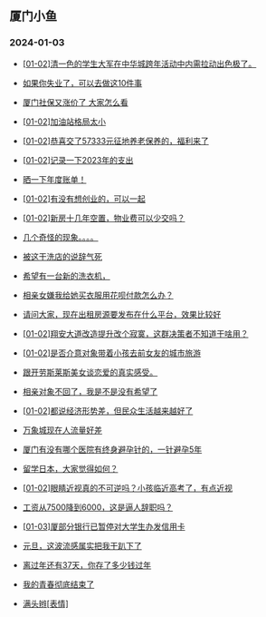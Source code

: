## 厦门小鱼 
### 2024-01-03

+ [[01-02]清一色的学生大军在中华城跨年活动中内需拉动出色极了。](http://bbs.xmfish.com/read-htm-tid-18129195.html)

+ [如果你失业了，可以去做这10件事](http://bbs.xmfish.com/read-htm-tid-18129151.html)

+ [厦门社保又涨价了  大家怎么看](http://bbs.xmfish.com/read-htm-tid-18129284.html)

+ [[01-02]加油站格局太小](http://bbs.xmfish.com/read-htm-tid-18129189.html)

+ [[01-02]恭喜交了57333元征地养老保养的，福利来了](http://bbs.xmfish.com/read-htm-tid-18129371.html)

+ [[01-02]记录一下2023年的支出](http://bbs.xmfish.com/read-htm-tid-18129207.html)

+ [晒一下年度账单！](http://bbs.xmfish.com/read-htm-tid-18129356.html)

+ [[01-02]有没有想创业的，可以一起](http://bbs.xmfish.com/read-htm-tid-18129430.html)

+ [[01-02]新房十几年空置，物业费可以少交吗？](http://bbs.xmfish.com/read-htm-tid-18129397.html)

+ [几个奇怪的现象。。。。](http://bbs.xmfish.com/read-htm-tid-18129390.html)

+ [被这干洗店的说辞气死](http://bbs.xmfish.com/read-htm-tid-18129358.html)

+ [希望有一台新的洗衣机，](http://bbs.xmfish.com/read-htm-tid-18129402.html)

+ [相亲女嫌我给她买衣服用花呗付款怎么办？](http://bbs.xmfish.com/read-htm-tid-18129435.html)

+ [请问大家，现在出租房源要发布在什么平台，效果比较好](http://bbs.xmfish.com/read-htm-tid-18129353.html)

+ [[01-02]翔安大道改造提升改个寂寞，这群决策者不知道干啥用？](http://bbs.xmfish.com/read-htm-tid-18129487.html)

+ [[01-02]是否介意对象带着小孩去前女友的城市旅游](http://bbs.xmfish.com/read-htm-tid-18129465.html)

+ [跟开劳斯莱斯美女谈恋爱的真实感受。](http://bbs.xmfish.com/read-htm-tid-18129624.html)

+ [相亲对象不回了，我是不是没有希望了](http://bbs.xmfish.com/read-htm-tid-18129616.html)

+ [[01-02]都说经济形势差，但民众生活越来越好了](http://bbs.xmfish.com/read-htm-tid-18129697.html)

+ [万象城现在人流量好差](http://bbs.xmfish.com/read-htm-tid-18129580.html)

+ [厦门有没有哪个医院有终身避孕针的，一针避孕5年](http://bbs.xmfish.com/read-htm-tid-18129589.html)

+ [留学日本，大家觉得如何？](http://bbs.xmfish.com/read-htm-tid-18129559.html)

+ [[01-02]眼睛近视真的不可逆吗？小孩临近高考了，有点近视](http://bbs.xmfish.com/read-htm-tid-18129518.html)

+ [工资从7500降到6000，这是逼人辞职吗？](http://bbs.xmfish.com/read-htm-tid-18129880.html)

+ [[01-03]厦部分银行已暂停对大学生办发信用卡](http://bbs.xmfish.com/read-htm-tid-18129762.html)

+ [元旦，这波流感属实把我干趴下了](http://bbs.xmfish.com/read-htm-tid-18129852.html)

+ [离过年还有37天，你存了多少钱过年](http://bbs.xmfish.com/read-htm-tid-18129564.html)

+ [我的青春彻底结束了](http://bbs.xmfish.com/read-htm-tid-18129886.html)

+ [满头辫[表情]](http://bbs.xmfish.com/read-htm-tid-18129669.html)

